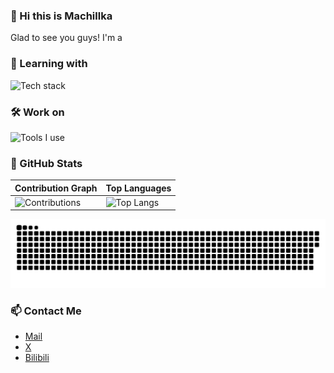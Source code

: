 <!--### Hi there 👋


**Machillka/Machillka** is a ✨ _special_ ✨ repository because its `README.md` (this file) appears on your GitHub profile.

Here are some ideas to get you started:

- 🔭 I’m currently working on ...
- 🌱 I’m currently learning ...
- 👯 I’m looking to collaborate on ...
- 🤔 I’m looking for help with ...
- 💬 Ask me about ...
- 📫 How to reach me: ...
- 😄 Pronouns: ...
- ⚡ Fun fact: ...
-->

### 👋 Hi this is Machillka

Glad to see you guys!
I'm a 


### 🌱 Learning with

![Tech stack](https://skillicons.dev/icons?i=python,cs,rust,go)

### 🛠 Work on

![Tools I use](https://skillicons.dev/icons?i=vscode,github,unity,arch,pytorch,unreal,ae)


### 🚀 GitHub Stats

| Contribution Graph                                                                                     | Top Languages                                                            |
| -------------------------------------------------------------------------------------------------------| ------------------------------------------------------------------------- |
| ![Contributions](https://github-readme-stats.vercel.app/api?username=Machillka&show_icons=true&theme=dark) | ![Top Langs](https://github-readme-stats.vercel.app/api/top-langs/?username=Machillka&layout=compact&theme=dark) |

<picture>
  <source media="(prefers-color-scheme: dark)" srcset="./assets/contribution-snake-dark.svg" />
  <source media="(prefers-color-scheme: light)" srcset="./assets/contribution-snake.svg" />
  <img alt="github-snake" src="./assets/contribution-snake.svg" />
</picture>

### 📫 Contact Me

- [Mail](mailto:machillka2007@gmail.com)
- [X](https://x.com/machillka)
- [Bilibili](https://space.bilibili.com/611004244)

<!-- ### Support me -->
<!--
[![Wechat](https://img.shields.io/badge/微信支付-Machillka-green)](assets/payment/wechatpay.png)
[![Alipay](https://img.shields.io/badge/支付宝-Machillka-blue)](assets/payment/alipay.jpg)
-->

